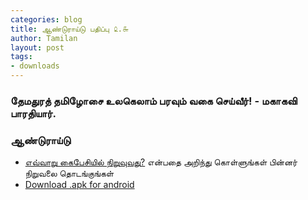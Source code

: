```yaml
---
categories: blog
title: ஆண்டுராய்டு பதிப்பு ௨.௬
author: Tamilan
layout: post
tags: 
- downloads
---
```

### தேமதுரத் தமிழோசை உலகெலாம் பரவும் வகை செய்வீர்! - மகாகவி பாரதியார்.

### ஆண்டுராய்டு 
 - [எவ்வாறு கைபேசியில் நிறுவுவது?](https://atamilspeaks.files.wordpress.com/2017/03/thanithamizhakarathi2_6.pdf) என்பதை அறிந்து கொள்ளுங்கள் பின்னர் நிறுவலை தொடங்குங்கள் 
 - [Download .apk for android](https://github.com/user/repo/blob/branch/other_file.md) 
 